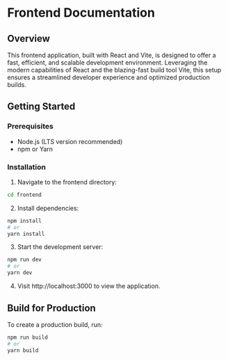 # Frontend Documentation

## Overview

This frontend application, built with React and Vite, is designed to offer a fast, efficient, and scalable development environment. Leveraging the modern capabilities of React and the blazing-fast build tool Vite, this setup ensures a streamlined developer experience and optimized production builds.

## Getting Started

### Prerequisites

- Node.js (LTS version recommended)
- npm or Yarn

### Installation

1. Navigate to the frontend directory:

```bash
cd frontend
```

2. Install dependencies:

```bash
npm install
# or
yarn install
```

3. Start the development server:

```bash
npm run dev
# or
yarn dev
```

4. Visit http://localhost:3000 to view the application.

## Build for Production
To create a production build, run:

```bash
npm run build
# or
yarn build
```